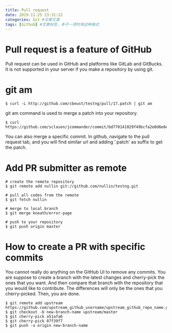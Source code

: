 ```yaml
---
title: Pull request
date: 2019-11-25 23:31:22
categories: Git #文章文类
tags: [Github] #文章标签，多于一项时用这种格式
---
```

# Pull request is a feature of GitHub
Pull request can be used in GitHub and platforms like GitLab and GitBucks.
It is not supported in your server if you make a repository by using git.

<!--more-->
# git am
```
$ curl -L http://github.com/cbeust/testng/pull/17.patch | git am
```
git am command is used to merge a patch into your repository.
```
$ curl https://github.com/sclasen/jcommander/commit/bd770141029f49bcfa2e0d6e6e6282b531e69179.patch 
```
You can also merge a specific commit. In github, navigate to the pull request tab, and you will find similar url and adding '.patch' as suffix to get the patch.

# Add PR submitter as remote  
```
# create the remote repository
$ git remote add nullin git://github.com/nullin/testng.git

# pull all codes from the remote
$ git fetch nullin

# merge to local branch
$ git merge kneath/error-page

# push to your repository
$ git push origin master
```

# How to create a PR with specific commits
You cannot really do anything on the GitHub UI to remove any commits.
You are suppose to create a branch with the latest changes and cherry-pick the ones that you want. And then compare that branch with the repository that you would like to contribute.
The differences will only be the ones that you cherry-picked. Then, you are done. 
```
$ git remote add upstream https://github.com/upstream_github_username/upstream_github_repo_name.git
$ git checkout -b new-branch-name upstream/master
$ git cherry-pick a51afa6
$ git cherry-pick 07f39f7
$ git push -u origin new-branch-name
```